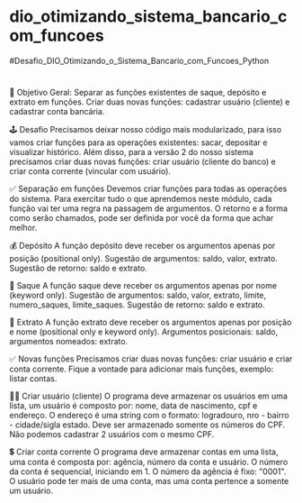 # dio_otimizando_sistema_bancario_com_funcoes
#Desafio_DIO_Otimizando_o_Sistema_Bancario_com_Funcoes_Python
#
🎯 Objetivo Geral:
Separar as funções existentes de saque, depósito e extrato em funções. Criar duas novas funções: cadastrar usuário (cliente) e cadastrar conta bancária.

🕹️ Desafio
Precisamos deixar nosso código mais modularizado, para isso vamos criar funções para as operações existentes: sacar, depositar e visualizar histórico. Além disso, para a versão 2 do nosso sistema precisamos criar duas novas funções: criar usuário (cliente do banco) e criar conta corrente (vincular com usuário).

✅ Separação em funções
Devemos criar funções para todas as operações do sistema. Para exercitar tudo o que aprendemos neste módulo, cada função vai ter uma regra na passagem de argumentos. O retorno e a forma como serão chamados, pode ser definida por você da forma que achar melhor.

💰 Depósito
A função depósito deve receber os argumentos apenas por posição (positional only). Sugestão de argumentos: saldo, valor, extrato. Sugestão de retorno: saldo e extrato.

💸 Saque
A função saque deve receber os argumentos apenas por nome (keyword only). Sugestão de argumentos: saldo, valor, extrato, limite, numero_saques, limite_saques. Sugestão de retorno: saldo e extrato.

🧾 Extrato
A função extrato deve receber os argumentos apenas por posição e nome (positional only e keyword only). Argumentos posicionais: saldo, argumentos nomeados: extrato.

✅ Novas funções
Precisamos criar duas novas funções: criar usuário e criar conta corrente. Fique a vontade para adicionar mais funções, exemplo: listar contas.

🧍‍♂️ Criar usuário (cliente)
O programa deve armazenar os usuários em uma lista, um usuário é composto por: nome, data de nascimento, cpf e endereço. O endereço é uma string com o formato: logradouro, nro - bairro - cidade/sigla estado. Deve ser armazenado somente os números do CPF. Não podemos cadastrar 2 usuários com o mesmo CPF.

💲 Criar conta corrente
O programa deve armazenar contas em uma lista, uma conta é composta por: agência, número da conta e usuário. O número da conta é sequencial, iniciando em 1. O número da agência é fixo: "0001". O usuário pode ter mais de uma conta, mas uma conta pertence a somente um usuário.
